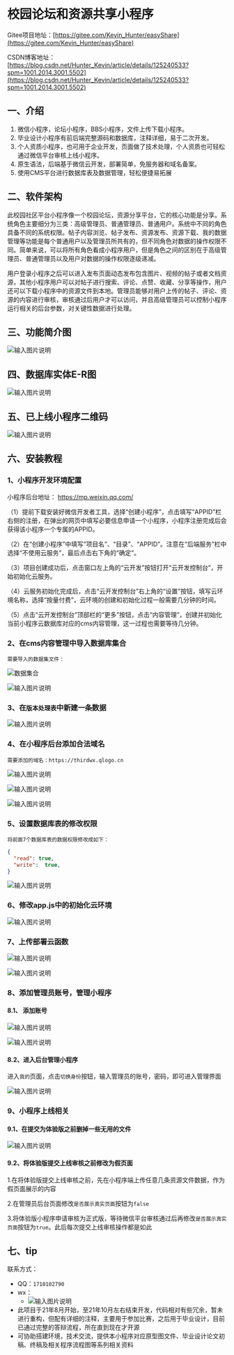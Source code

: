 # 校园论坛和资源共享小程序
Gitee项目地址：[https://gitee.com/Kevin_Hunter/easyShare](https://gitee.com/Kevin_Hunter/easyShare)

CSDN博客地址：[https://blog.csdn.net/Hunter_Kevin/article/details/125240533?spm=1001.2014.3001.5502](https://blog.csdn.net/Hunter_Kevin/article/details/125240533?spm=1001.2014.3001.5502)

## 一、介绍
1. 微信小程序，论坛小程序，BBS小程序，文件上传下载小程序。
2. 毕业设计小程序有前后端完整源码和数据库，注释详细，易于二次开发。
3. 个人资质小程序，也可用于企业开发，页面做了技术处理，个人资质也可轻松通过微信平台审核上线小程序。
4. 原生语法，后端基于微信云开发，部署简单，免服务器和域名备案。
5. 使用CMS平台进行数据库表及数据管理，轻松便捷易拓展

## 二、软件架构
此校园社区平台小程序像一个校园论坛，资源分享平台，它的核心功能是分享。系统角色主要细分为三类：高级管理员、普通管理员、普通用户。系统中不同的角色具备不同的系统权限。帖子内容浏览、帖子发布、资源发布、资源下载、我的数据管理等功能是每个普通用户以及管理员所共有的，但不同角色对数据的操作权限不同。简单来说，可以将所有角色看成小程序用户，但是角色之间的区别在于高级管理员、普通管理员以及用户对数据的操作权限逐级递减。

用户登录小程序之后可以进入发布页面动态发布包含图片、视频的帖子或者文档资源，其他小程序用户可以对帖子进行搜索、评论、点赞、收藏、分享等操作，用户还可以下载小程序中的资源文件到本地。管理员能够对用户上传的帖子、评论、资源的内容进行审核，审核通过后用户才可以访问，并且高级管理员可以控制小程序运行相关的后台参数，对关键性数据进行处理。

## 三、功能简介图

![输入图片说明](uploadReadmeImage/202206020114253.gif)

## 四、数据库实体E-R图
![输入图片说明](uploadReadmeImage/202206020114333.gif)

## 五、已上线小程序二维码
![输入图片说明](uploadReadmeImage/gh_39da1a50363a_258.jpg)

## 六、安装教程
### 1、小程序开发环境配置
小程序后台地址： https://mp.weixin.qq.com/

（1）提前下载安装好微信开发者工具，选择“创建小程序”，点击填写“APPID”栏右侧的注册，在弹出的网页中填写必要信息申请一个小程序，小程序注册完成后会获得该小程序一个专属的APPID。

（2）在“创建小程序”中填写“项目名”、“目录”、“APPID”。注意在“后端服务”栏中选择“不使用云服务”，最后点击右下角的“确定”。

（3）项目创建成功后，点击窗口左上角的“云开发”按钮打开“云开发控制台”，开始初始化云服务。

（4）云服务初始化完成后，点击“云开发控制台”右上角的“设置”按钮，填写云环境名称，选择“按量付费”，云环境的创建和初始化过程一般需要几分钟的时间。

（5）点击“云开发控制台”顶部栏的“更多”按钮，点击“内容管理”，创建并初始化当前小程序云数据库对应的cms内容管理，这一过程也需要等待几分钟。

### 2、在cms内容管理中导入数据库集合
`需要导入的数据集文件：`

![数据集合](uploadReadmeImage/sql_JSON.png)

![输入图片说明](uploadReadmeImage/20220611223658.png)
### 3、在`版本处理表`中新建一条数据
![输入图片说明](uploadReadmeImage/20220614154617.png)
### 4、在小程序后台添加合法域名

`需要添加的域名：https://thirdwx.qlogo.cn`

![输入图片说明](uploadReadmeImage/20220611224554.jpg)

![输入图片说明](uploadReadmeImage/20220611224710.png)

![输入图片说明](uploadReadmeImage/20220611224252.jpg)
### 5、设置数据库表的修改权限
`将前面7个数据库表的数据权限修改成如下：`

```json
{
  "read": true,
  "write":  true,
}
```

![输入图片说明](uploadReadmeImage/20220611224918.png)

### 6、修改app.js中的初始化云环境
![输入图片说明](uploadReadmeImage/20220614142940.jpg)

### 7、上传部署云函数

![输入图片说明](uploadReadmeImage/20220614183210.png)

![输入图片说明](uploadReadmeImage/20220614183252.png)

### 8、添加管理员账号，管理小程序
#### 8.1、 添加账号
![输入图片说明](uploadReadmeImage/20220614153148.png)

![输入图片说明](uploadReadmeImage/20220614153245.png)
#### 8.2、进入后台管理小程序
进入`我的`页面，点击`切换身份`按钮，输入管理员的账号，密码，即可进入管理界面

![输入图片说明](uploadReadmeImage/20220614154152.png)

### 9、小程序上线相关
#### 9.1、在提交为体验版之前删掉一些无用的文件

![输入图片说明](uploadReadmeImage/20220614163235.png)

#### 9.2、将体验版提交上线审核之前修改为假页面
1.在将体验版提交上线审核之前，先在小程序端上传任意几条资源文件数据，作为假页面展示的内容

2.在管理员后台页面修改`是否展示真实页面`按钮为`false`

3.将体验版小程序申请审核为正式版，等待微信平台审核通过后再修改`是否展示真实页面`按钮为`true`。此后每次提交上线审核操作都是如此

## 七、tip
联系方式：
*   QQ：`1710102790`
*   wx：
    * ![输入图片说明](uploadReadmeImage/wxCode.png)
*   此项目于21年8月开始，至21年10月左右结束开发，代码相对有些冗余，暂未进行重构，但配有详细的注释，主要用于参加比赛，之后用于毕业设计，目前已通过完整的答辩流程，所在直到现在才开源
*   可协助搭建环境，技术交流，提供本小程序对应原型图文件、毕业设计论文初稿、终稿及相关程序流程图等系列相关资料